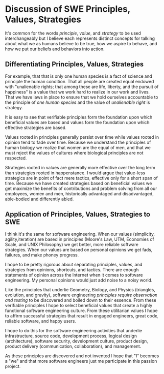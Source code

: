 # Discussion of SWE Principles, Values, Strategies

It's common for the words _principle_, _value_, and _strategy_ to be used interchangeably but I believe each represents distinct concepts for talking about what we as humans believe to be true, how we aspire to behave, and how we put our beliefs and behaviors into action.

## Differentiating Principles, Values, Strategies

For example, that that is only one human species is a fact of science and principle the human condition. That all people are created equal endowed with "unalienable rights; that among these are life, liberty, and the pursuit of happiness" is a value that we work hard to realize in our work and lives. That we have laws in place to ensure that we hold ourselves accountable to the principle of _one human species_ and the value of _unalienable right_ is strategy.

It is easy to see that verifiable principles form the foundation upon which beneficial values are based and values form the foundation upon which effective strategies are based.

Values rooted in principles generally persist over time while values rooted in opinion tend to fade over time. Because we understand the principles of human biology we realize that women are the equal of men, and that we must reject the values of cultures where biological principles are not respected.

Strategies rooted in values are generally more effective over the long term than strategies rooted in happenstance. I would argue that value-less strategics are in point of fact mere tactics, effective only for a short span of time. Because we have created strategies based on beneficial values we get maximize the benefits of contributions and problem solving from all our employees, women and men, historically advantaged and disadvantaged, able-bodied and differently abled.

## Application of Principles, Values, Strategies to SWE

I think it's the same for software engineering. When our values (simplicity, agility,iteration) are based in principles (Moore's Law, UTM, Economies of Scale, and UNIX Philosophy) we get better, more reliable software strategies. When our values are based on personal opinions we get fads, failures, and make phoney progress.

I hope to be pretty rigorous about separating principles, values, and strategies from opinions, shortcuts, and tactics. There are enough statements of opinion across the Internet when it comes to software engineering. My personal opinions would just add noise to a noisy world.

Like the principles that underlie Geometry, Biology, and Physics (triangles, evolution, and gravity), software engineering _principles require observation and testing_ to be discovered and boiled down to their essence. From these verifiable principles I hope to select beneficial values that create a highly functional software engineering culture. From these utilitarian values I hope to affirm successful strategies that result in engaged engineers, great code, reliable software, and happy users.

I hope to do this for the software engineering activities that underlie infrastructure, source code, development process, logical design (architecture), software security, development culture, product design, product delivery (communication, collaboration), and management.

As these principles are discovered and not invented I hope that "I" becomes a "we" and that more software engineers just me participate in this passion project.
